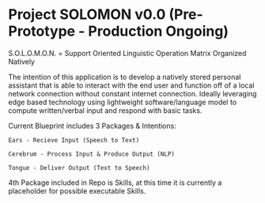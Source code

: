 # Project SOLOMON v0.0 (Pre-Prototype - Production Ongoing)

S.O.L.O.M.O.N. = Support Oriented Linguistic Operation Matrix Organized Natively

The intention of this application is to develop a natively stored personal assistant that is able to interact with the end user and function off of a local network connection without constant internet connection. Ideally leveraging edge based technology using lightweight software/language model to compute written/verbal input and respond with basic tasks.

Current Blueprint includes 3 Packages & Intentions:

    Ears - Recieve Input (Speech to Text)

    Cerebrum - Process Input & Produce Output (NLP)

    Tongue - Deliver Output (Text to Speech)

4th Package included in Repo is Skills, at this time it is currently a placeholder for possible executable Skills.
